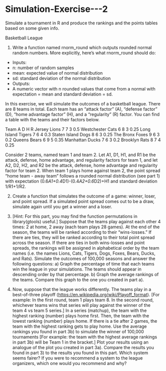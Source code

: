 # Simulation-Exercise---2
Simulate a tournament in R and produce the rankings and the points tables based on some given info.

Basketball League

1)	Write a function named rnorm_round which outputs rounded normal random numbers. More explicitly, here’s what rnorm_round should do:
-	Inputs:
-	n: number of random samples
-	mean: expected value of normal distribution
-	sd: standard deviation of the normal distribution
-	Outputs:
-	A numeric vector with n rounded values that come from a normal with expectation = mean and standard deviation = sd.

In this exercise, we will simulate the outcomes of a basketball league. There are 8 teams in total. Each team has an “attack factor” (A), “defense factor” (D), “home advantage factor” (H), and a “regularity” (R) factor. You can find a table with the teams and their factors below.

Team	A	D	H	R
Jersey Lions	7	7	3	0.5
Westchester Cats	6	8	3	0.25
Long Island Tigers	7	6	4	0.3
Staten Island Dogs	8	6	3	0.25
The Bronx Foxes	9	6	3	0.2
Queens Bears	6	9	5	0.35
Manhattan Ducks	7	6	3	0.2
Brooklyn Rats	8	7	4	0.25
<Use Basketball League.csv shared with this repository to load the above data>

Consider 2 teams, named team 1 and team 2. Let A1, D1, H1, and R1 be the attack, defense, home advantage, and regularity factors for team 1, and let A2, D2, H2, and R2 be the attack, defense, home advantage and regularity factor for team 2. When team 1 plays home against team 2, the point spread “home team - away team” follows a rounded normal distribution (see part 1) with expectation
(0.6*A1+0.4*D1)-(0.4*A2+0.6*D2)+H1 and standard deviation 1/R1+1/R2.
 
2)	Create a function that simulates the outcome of a game: winner, loser, and point spread. If a simulated point spread comes out to be a draw, simulate again until you get a winner and a loser.

3)	[Hint: For this part, you may find the function permutations in library(gtools) useful.] Suppose that the teams play against each other 4 times: 2 at home, 2 away (each team plays 28 games). At the end of the season, the teams will be ranked according to their “wins-losses.” If there are ties, they will be ranked according to their total point spread across the season. If there are ties in both wins-losses and point spreads, the rankings will be assigned in alphabetical order by the team names (i.e. the names Lions, Cats, Tigers, Dogs, Foxes, Bears, Ducks, and Rats). Simulate the outcomes of 100,000 seasons and answer the following questions:
a)	Graph the percentage of time that each teams win the league in your simulations. The teams should appear in descending order by that percentage.
b)	Graph the average rankings of the teams. Compare this graph to the one you created in part a).

4)	Now, suppose that the league works differently. The teams play in a best-of-three playoff (https://en.wikipedia.org/wiki/Playoff_format). [For example: In the first round, team 1 plays team 8. In the second round, whichever teams wins that series will play against the winner of the team 4 vs team 5 series.] In a series (matchup), the team with the highest ranking (number) plays home first. Then, the team with the lowest ranking (number) plays home. If there is a tie after 2 games, the team with the highest ranking gets to play home. Use the average rankings you found in part 3b) to simulate the winner of 100,000 tournaments [For example: the team with the highest average rankings in part 3b) will be Team 1 in the bracket.] Plot your results using an analogue of the plot you created in part 3a). Compare the results you found in part 3) to the results you found in this part. Which system seems fairer? If you were to recommend a system to the league organizers, which one would you recommend and why?
